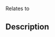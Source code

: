 <!--
When creating a pull request, please follow these guidelines:

1. Keep PRs reasonably sized. Max 500 LOC is ideal. Prefer splitting into multiple PRs if you can.
2. Include a description of what your PR does and any background information for nuanced topics.
3. Do not request code reviews until the PR checks pass.
-->

Relates to
<!--
Link related GitHub issues

- If this PR addresses an issue:
	- And changes require a deployment
		- Add non-closing keywords and link the issues, e.g. "Addresses #issue-number"
		- Provide a checklist of any relevant pre-deployment notes.
	- If changes do not require a deployment (e.g. documentation, CI changes, unit tests)
		- Add closing keywords and link the issues, so it's automatically closed, e.g. "Closes #issue-number"
		  https://docs.github.com/en/issues/tracking-your-work-with-issues/linking-a-pull-request-to-an-issue
-->

## Description

<!--
Provide information about what your PR does and any background information for nuanced topics.
-->
